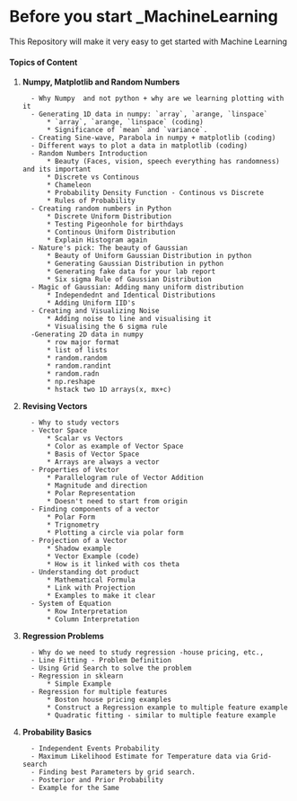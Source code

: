 # Before you start _MachineLearning
 
 This Repository will make it very easy to get started with Machine Learning
 
 #### Topics of Content

1. **Numpy, Matplotlib and Random Numbers**

         - Why Numpy  and not python + why are we learning plotting with it
         - Generating 1D data in numpy: `array`, `arange, `linspace`
             * `array`, `arange, `linspace` (coding)
             * Significance of `mean` and `variance`.
         - Creating Sine-wave, Parabola in numpy + matplotlib (coding)
         - Different ways to plot a data in matplotlib (coding)
         - Random Numbers Introduction
             * Beauty (Faces, vision, speech everything has randomness) and its important
             * Discrete vs Continous
             * Chameleon
             * Probability Density Function - Continous vs Discrete
             * Rules of Probability
         - Creating random numbers in Python
             * Discrete Uniform Distribution
             * Testing Pigeonhole for birthdays
             * Continous Uniform Distribution
             * Explain Histogram again
         - Nature's pick: The beauty of Gaussian
             * Beauty of Uniform Gaussian Distribution in python
             * Generating Gaussian Distribution in python
             * Generating fake data for your lab report
             * Six sigma Rule of Gaussian Distribution
         - Magic of Gaussian: Adding many uniform distribution
             * Independednt and Identical Distributions
             * Adding Uniform IID's
         - Creating and Visualizing Noise
             * Adding noise to line and visualising it
             * Visualising the 6 sigma rule
         -Generating 2D data in numpy
             * row major format
             * list of lists
             * random.random
             * random.randint
             * random.radn
             * np.reshape
             * hstack two 1D arrays(x, mx+c)
             
2. **Revising Vectors**

         - Why to study vectors
         - Vector Space
             * Scalar vs Vectors
             * Color as example of Vector Space
             * Basis of Vector Space
             * Arrays are always a vector
         - Properties of Vector
             * Parallelogram rule of Vector Addition 
             * Magnitude and direction
             * Polar Representation
             * Doesn't need to start from origin
         - Finding components of a vector
             * Polar Form
             * Trignometry
             * Plotting a circle via polar form 
         - Projection of a Vector
             * Shadow example 
             * Vector Example (code)
             * How is it linked with cos theta
         - Understanding dot product
             * Mathematical Formula
             * Link with Projection
             * Examples to make it clear
         - System of Equation
             * Row Interpretation
             * Column Interpretation

3. **Regression Problems**

         - Why do we need to study regression -house pricing, etc.,
         - Line Fitting - Problem Definition
         - Using Grid Search to solve the problem 
         - Regression in sklearn
             * Simple Example
         - Regression for multiple features
             * Boston house pricing examples
             * Construct a Regression example to multiple feature example
             * Quadratic fitting - similar to multiple feature example

4. **Probability Basics**

         - Independent Events Probability
         - Maximum Likelihood Estimate for Temperature data via Grid-search
         - Finding best Parameters by grid search.
         - Posterior and Prior Probability
         - Example for the Same
         
             
             
             
             
             
             
             
         
